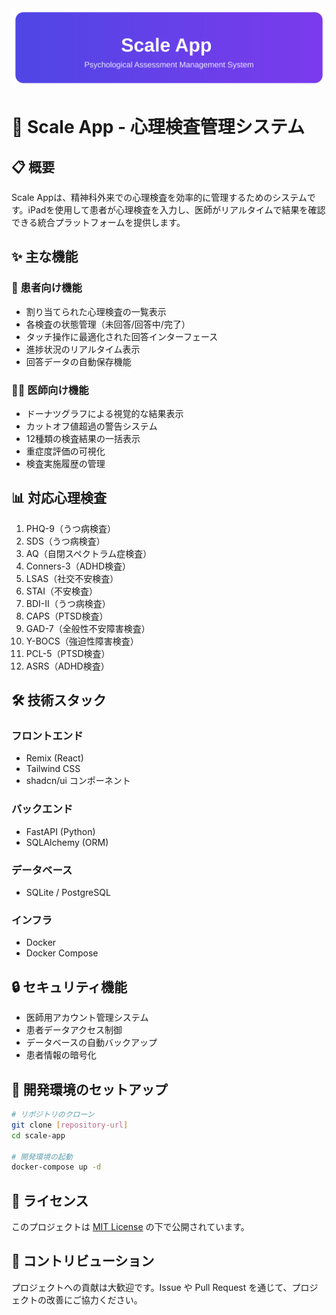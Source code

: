 <div align="center">
  <img src="assets/header.svg" alt="Scale App - Psychological Assessment Management System" width="800">
</div>

# 🎯 Scale App - 心理検査管理システム

## 📋 概要

Scale Appは、精神科外来での心理検査を効率的に管理するためのシステムです。iPadを使用して患者が心理検査を入力し、医師がリアルタイムで結果を確認できる統合プラットフォームを提供します。

## ✨ 主な機能

### 👤 患者向け機能
- 割り当てられた心理検査の一覧表示
- 各検査の状態管理（未回答/回答中/完了）
- タッチ操作に最適化された回答インターフェース
- 進捗状況のリアルタイム表示
- 回答データの自動保存機能

### 👨‍⚕️ 医師向け機能
- ドーナツグラフによる視覚的な結果表示
- カットオフ値超過の警告システム
- 12種類の検査結果の一括表示
- 重症度評価の可視化
- 検査実施履歴の管理

## 📊 対応心理検査
1. PHQ-9（うつ病検査）
2. SDS（うつ病検査）
3. AQ（自閉スペクトラム症検査）
4. Conners-3（ADHD検査）
5. LSAS（社交不安検査）
6. STAI（不安検査）
7. BDI-II（うつ病検査）
8. CAPS（PTSD検査）
9. GAD-7（全般性不安障害検査）
10. Y-BOCS（強迫性障害検査）
11. PCL-5（PTSD検査）
12. ASRS（ADHD検査）

## 🛠 技術スタック

### フロントエンド
- Remix (React)
- Tailwind CSS
- shadcn/ui コンポーネント

### バックエンド
- FastAPI (Python)
- SQLAlchemy (ORM)

### データベース
- SQLite / PostgreSQL

### インフラ
- Docker
- Docker Compose

## 🔒 セキュリティ機能
- 医師用アカウント管理システム
- 患者データアクセス制御
- データベースの自動バックアップ
- 患者情報の暗号化

## 🚀 開発環境のセットアップ

```bash
# リポジトリのクローン
git clone [repository-url]
cd scale-app

# 開発環境の起動
docker-compose up -d
```

## 📝 ライセンス
このプロジェクトは [MIT License](LICENSE) の下で公開されています。

## 👥 コントリビューション
プロジェクトへの貢献は大歓迎です。Issue や Pull Request を通じて、プロジェクトの改善にご協力ください。